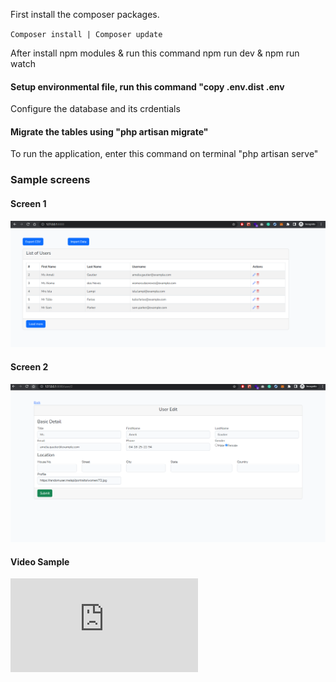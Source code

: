 <p>First install the composer packages.</p>
<code>Composer install | Composer update</code>
<p>After install npm modules &  run this command npm run dev & npm run watch</p>

<h4>Setup environmental  file, run this command "copy .env.dist .env</h4>
<p>Configure the database and its crdentials</p>

<h4>Migrate the tables using "php artisan migrate"</h4>
<p>To run the application, enter this command on terminal "php artisan serve"</p>

<h3>Sample screens</h3>

<h4>Screen 1</h4>
<img src="https://github.com/veloukarthik2022/interview-tasks/blob/main/Task%203/public/homepage.png">
<h4>Screen 2</h4>
<img src="https://github.com/veloukarthik2022/interview-tasks/blob/main/Task%203/public/user-edit.png">

<h4>Video Sample</h4>
<embed src="https://github.com/veloukarthik2022/interview-tasks/blob/main/Task%203/demo.webm"></embed>

  
